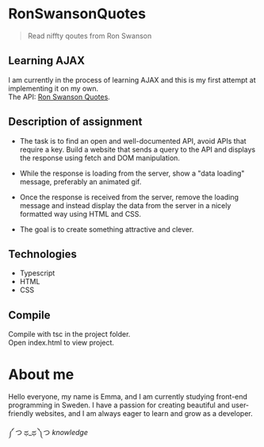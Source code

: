 # RonSwansonQuotes

> Read niffty qoutes from Ron Swanson  

## Learning AJAX

I am currently in the process of learning AJAX and this is my first attempt at implementing it on my own.  
The API: [Ron Swanson Quotes](https://ron-swanson-quotes.herokuapp.com/v2/quotes/15).


## Description of assignment

* The task is to find an open and well-documented API, avoid APIs that require a key. Build a website that sends a query to the API and displays the response using fetch and DOM manipulation. 

* While the response is loading from the server, show a "data loading" message, preferably an animated gif. 

* Once the response is received from the server, remove the loading message and instead display the data from the server in a nicely formatted way using HTML and CSS. 

* The goal is to create something attractive and clever.

## Technologies
- Typescript  
- HTML  
- CSS  

## Compile
Compile with tsc in the project folder.  
Open index.html to view project.  

# About me

Hello everyone, my name is Emma, and I am currently studying front-end programming in Sweden.  I have a passion for creating beautiful and user-friendly websites, and I am always eager to learn and grow as a developer.  


༼ つ ಥ_ಥ ༽つ *knowledge*